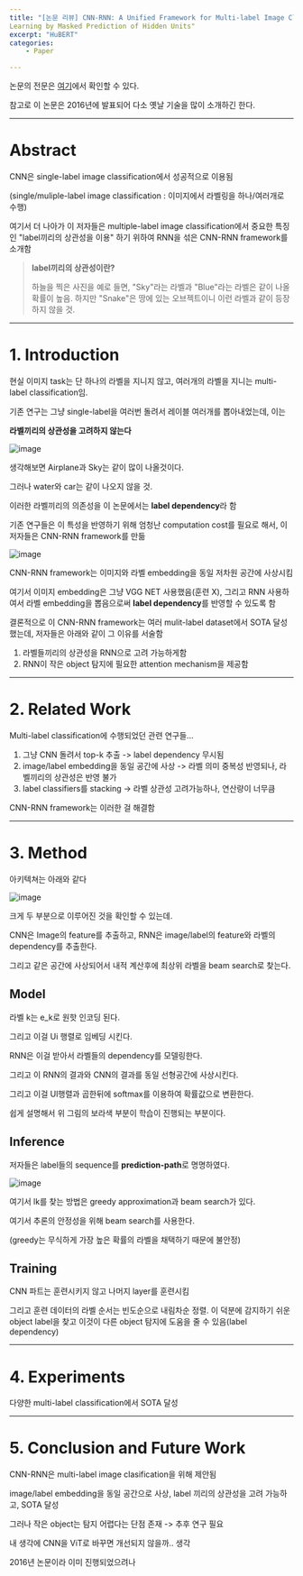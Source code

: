 ```yaml
---
title: "[논문 리뷰] CNN-RNN: A Unified Framework for Multi-label Image Classification"
Learning by Masked Prediction of Hidden Units"
excerpt: "HuBERT"
categories:
    - Paper

---
```


논문의 전문은 [여기](https://arxiv.org/pdf/1604.04573)에서 확인할 수 있다.



참고로 이 논문은 2016년에 발표되어 다소 옛날 기술을 많이 소개하긴 한다.



---



# Abstract

CNN은 single-label image classification에서 성공적으로 이용됨

(single/muliple-label image classification : 이미지에서 라벨링을 하나/여러개로 수행)

여기서 더 나아가 이 저자들은 multiple-label image classification에서 중요한 특징인 "label끼리의 상관성을 이용" 하기 위하여 RNN을 섞은 CNN-RNN framework를 소개함



> **label끼리의 상관성이란?**
>
> 하늘을 찍은 사진을 예로 들면, "Sky"라는 라벨과 "Blue"라는 라벨은 같이 나올 확률이 높음. 하지만 "Snake"은 땅에 있는 오브젝트이니 이런 라벨과 같이 등장하지 않을 것.



---



# 1. Introduction



현실 이미지 task는 단 하나의 라벨을 지니지 않고, 여러개의 라벨을 지니는 multi-label classification임.

기존 연구는 그냥 single-label을 여러번 돌려서 레이블 여러개를 뽑아내었는데, 이는

**라벨끼리의 상관성을 고려하지 않는다** 



![image](https://github.com/user-attachments/assets/ed8ff118-bd90-487d-89a7-be06008521e3) 



생각해보면 Airplane과 Sky는 같이 많이 나올것이다.

그러나 water와 car는 같이 나오지 않을 것.



이러한 라벨끼리의 의존성을 이 논문에서는 **label dependency**라 함



기존 연구들은 이 특성을 반영하기 위해 엄청난 computation cost를 필요로 해서, 이 저자들은 CNN-RNN framework를 만듦



![image](https://github.com/user-attachments/assets/cfe5a866-5122-462d-91c8-0358a7bc95f6)



CNN-RNN framework는 이미지와 라벨 embedding을 동일 저차원 공간에 사상시킴

여기서 이미지 embedding은 그냥 VGG NET 사용했음(훈련 X), 그리고 RNN 사용하여서 라벨 embedding을 뽑음으로써 **label dependency**를 반영할 수 있도록 함



결론적으로 이 CNN-RNN framework는 여러 mulit-label dataset에서 SOTA 달성했는데, 저자들은 아래와 같이 그 이유를 서술함

1. 라벨들끼리의 상관성을 RNN으로 고려 가능하게함
2. RNN이 작은 object 탐지에 필요한 attention mechanism을 제공함



---



# 2. Related Work



Multi-label classification에 수행되었던 관련 연구들...

1. 그냥 CNN 돌려서 top-k 추출 -> label dependency 무시됨
2. image/label embedding을 동일 공간에 사상 -> 라벨 의미 중복성 반영되나, 라벨끼리의 상관성은 반영 불가
3. label classifiers를 stacking -> 라벨 상관성 고려가능하나, 연산량이 너무큼



CNN-RNN framework는 이러한 걸 해결함



---



# 3. Method





아키텍쳐는 아래와 같다



![image](https://github.com/user-attachments/assets/feb04b5d-fe3c-4c15-bc72-d12682957e85)





크게 두 부분으로 이루어진 것을 확인할 수 있는데.



CNN은 Image의 feature를 추출하고, RNN은 image/label의 feature와 라벨의 dependency를 추출한다.

그리고 같은 공간에 사상되어서 내적 계산후에 최상위 라벨을 beam search로 찾는다.



## Model



라벨 k는 e_k로 원핫 인코딩 된다.

그리고 이걸 Ui 행렬로 임베딩 시킨다.

RNN은 이걸 받아서 라벨들의 dependency를 모델링한다.



그리고 이 RNN의 결과와 CNN의 결과를 동일 선형공간에 사상시킨다.

그리고 이걸 Ul행렬과 곱한뒤에 softmax를 이용하여 확률값으로 변환한다.



쉽게 설명해서 위 그림의 보라색 부분이 학습이 진행되는 부분이다.



## Inference

저자들은 label들의 sequence를 **prediction-path**로 명명하였다.

![image](https://github.com/user-attachments/assets/11f09b98-eee0-4b2c-b161-d019072a4d87)



여기서 lk를 찾는 방법은 greedy approximation과 beam search가 있다.

여기서 추론의 안정성을 위해 beam search를 사용한다.

(greedy는 무식하게 가장 높은 확률의 라벨을 채택하기 때문에 불안정)



## Training

CNN 파트는 훈련시키지 않고 나머지 layer를 훈련시킴

그리고 훈련 데이터의 라벨 순서는 빈도순으로 내림차순 정렬. 이 덕분에 감지하기 쉬운 object label을 찾고 이것이 다른 object 탐지에 도움을 줄 수 있음(label dependency)



----



# 4. Experiments

다양한 multi-label classification에서 SOTA 달성



---



# 5. Conclusion and Future Work



CNN-RNN은 multi-label image clasification을 위해 제안됨

image/label embedding을 동일 공간으로 사상, label 끼리의 상관성을 고려 가능하고, SOTA 달성



그러나 작은 object는 탐지 어렵다는 단점 존재 -> 추후 연구 필요



내 생각에 CNN을 ViT로 바꾸면 개선되지 않을까.. 생각

2016년 논문이라 이미 진행되었으려나



















































